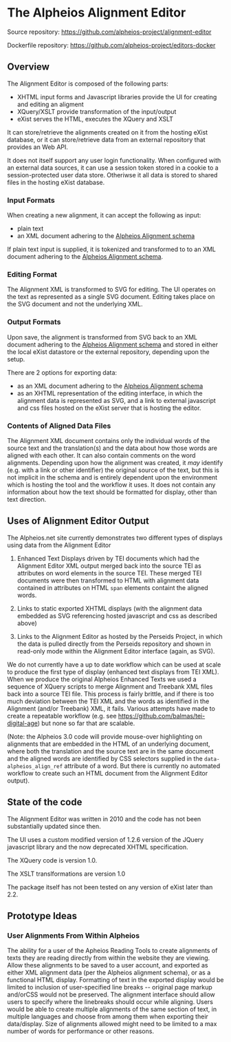 # The Alpheios Alignment Editor 

Source repository: https://github.com/alpheios-project/alignment-editor

Dockerfile repository: https://github.com/alpheios-project/editors-docker

## Overview

The Alignment Editor is composed of the following parts:

* XHTML input forms and Javascript libraries provide the UI for creating and editing an aligment
* XQuery/XSLT provide transformation of the input/output 
* eXist serves the HTML, executes the XQuery and XSLT

It can store/retrieve the alignments created on it from the hosting eXist database, or it can store/retrieve 
data from an external repository that provides an Web API.

It does not itself support any user login functionality. When configured with an external data sources, it can use a session token stored 
in a cookie to a session-protected user data store. Otheriwse it all data is stored to shared files in the hosting eXist database. 

### Input Formats

When creating a new alignment, it can accept the following as input:

* plain text
* an XML document adhering to the [Alpheios Alignment schema](https://github.com/alpheios-project/xml_ctl_files/blob/master/schemas/trunk/aligned-text.xsd)

If plain text input is supplied, it is tokenized  and transformed to to an XML document adhering to the [Alpheios Alignment schema](https://github.com/alpheios-project/xml_ctl_files/blob/master/schemas/trunk/aligned-text.xsd).

### Editing Format

The Alignment XML is transformed to SVG for editing. The UI operates on the text as represented as a single SVG document. Editing takes place on the SVG document and not the underlying XML.

### Output Formats

Upon save, the alignment is transformed from SVG back to an XML document adhering to the [Alpheios Alignment schema](https://github.com/alpheios-project/xml_ctl_files/blob/master/schemas/trunk/aligned-text.xsd) 
and stored in either the local eXist datastore or the external repository, depending upon the setup.

There are 2 options for exporting data:

* as an XML document adhering to the [Alpheios Alignment schema](https://github.com/alpheios-project/xml_ctl_files/blob/master/schemas/trunk/aligned-text.xsd)
* as an XHTML representation of the editing interface, in which the alignment data is represented as SVG, and a link 
to  external javascript and css files hosted on the eXist server that is hosting the editor.

### Contents of Aligned Data Files

The Alignment XML document contains only the individual words of the source text and the translation(s) and the data about 
how those words are aligned with each other. It can also contain comments on the word alignments. Depending upon how the 
alignment was created, it _may_ identify (e.g. with a link or other identifier) the original source of the text, but this is not
implicit in the schema and is entirely dependent upon the environment which is hosting the tool and the workflow it uses. 
It does not contain any information about how the text should be formatted for display, other than text direction.

## Uses of Alignment Editor Output

The Alpheios.net site currently demonstrates two different types of displays using data from the Alignment Editor

1. Enhanced Text Displays driven by TEI documents which had the Alignment Editor XML output merged back into the source TEI 
as attributes on word elements in the source TEI. These merged TEI documents were then transformed to HTML with alignment data contained
in attributes on HTML `span` elements containt the aligned words. 

2. Links to static exported XHTML displays (with the alignment data embedded as SVG referencing hosted javascript and css as described above)

3. Links to the Alignment Editor as hosted by the Perseids Project, in which the data is pulled directly from the Perseids 
repository and shown in read-only mode within the Alignment Editor interface (again, as SVG).

We do not currently have a up to date workflow which can be used at scale to produce the first type of display (enhanced text
displays from TEI XML).  When we produce the original Alpheios Enhanced Texts we used a sequence of XQuery scripts to merge 
Alignment and Treebank XML files back into a source TEI file. This process is fairly brittle, and if there is too much 
deviation between the TEI XML and the words as identified in the Alignment (and/or Treebank) XML, it fails.   Various 
attempts have made to create a repeatable workflow (e.g. see https://github.com/balmas/tei-digital-age) but none so far that
are scalable.

(Note: the Alpheios 3.0 code will provide mouse-over highlighting on alignments that are embedded in the HTML of an 
underlying document, where both the translation and the source text are in the same document and the aligned words are 
identified by CSS selectors supplied in the `data-alpheios_align_ref` attribute of a word. But there is currently no 
automated workflow to create such an HTML document from the Alignment Editor output).

## State of the code

The Alignment Editor was written in 2010 and the code has not been substantially updated since then.

The UI uses a custom modified version of 1.2.6 version of the JQuery javascript library and the now deprecated XHTML specification.

The XQuery code is version 1.0.

The XSLT translformations are version 1.0

The package itself has not been tested on any version of eXist later than 2.2.

## Prototype Ideas

### User Alignments From Within Alpheios

The ability for a user of the Apheios Reading Tools to create alignments of texts they are reading directly from within the website they are viewing. Allow these alignments to be saved to a user account, and exported as either XML alignment data (per the Alpheios alignment schema), or as a functional HTML display. Formatting of text in the exported display would be limited to inclusion of user-specified line breaks -- original page markup and/orCSS would not be preserved.   The alignment interface should allow users to specify where the linebreaks should occur while aligning. Users would be able to create multiple alignments of the same section of text, in multiple languages and choose from among them when exporting their data/display. Size of alignments allowed might need to be limited to a max number of words for performance or other reasons.






